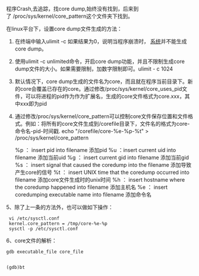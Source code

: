 程序Crash,去追踪，找core dump,始终没有找到，后来到了 /proc/sys/kernel/core_pattern这个文件夹下找到。

在linux平台下，设置core dump文件生成的方法：

1) 在终端中输入ulimit -c 如果结果为0，说明当程序崩溃时， [系统](http://www.2cto.com/os/)并不能生成core dump。

2) 使用ulimit -c unlimited命令，开启core dump功能，并且不限制生成core dump文件的大小。如果需要限制，加数字限制即可。ulimit - c 1024

3) 默认情况下，core dump生成的文件名为core，而且就在程序当前目录下。新的core会覆盖已存在的core。通过修改/proc/sys/kernel/core_uses_pid文件，可以将进程的pid作为作为扩展名，生成的core文件格式为core.xxx，其中xxx即为pid

4) 通过修改/proc/sys/kernel/core_pattern可以控制core文件保存位置和文件格式。例如：将所有的core文件生成到/corefile目录下，文件名的格式为core-命令名-pid-时间戳. echo "/corefile/core-%e-%p-%t" > /proc/sys/kernel/core_pattern
   
   %p ： insert pid into filename 添加pid
   %u ：insert current uid into filename 添加当前uid
   %g ： insert current gid into filename 添加当前gid
   %s ： insert signal that caused the coredump into the filename 添加导致产生core的信号
   %t  ： insert UNIX time that the coredump occurred into filename 添加core文件生成时的unix时间
   %h ： insert hostname where the coredump happened into filename 添加主机名
   %e ： insert coredumping executable name into filename 添加命令名

5、除了上一条的方法外，也可以做如下操作：

```shell
 vi /etc/sysctl.conf
 kernel.core_pattern = /tmp/core-%e-%p
 sysctl -p /etc/sysctl.conf
```

6、core文件的解析：

```shell
gdb executable_file core_file


(gdb)bt
```
